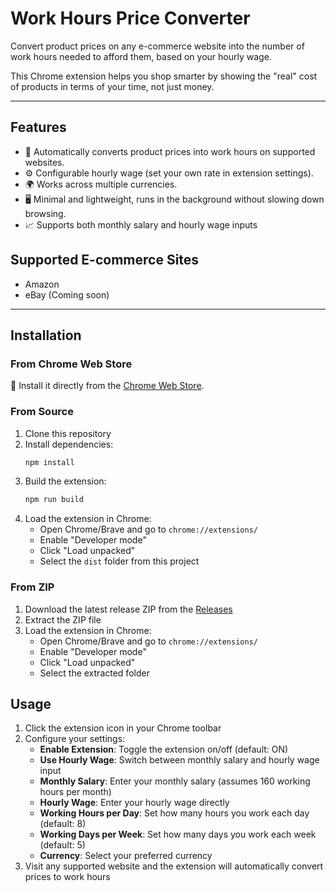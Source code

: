 # Work Hours Price Converter

Convert product prices on any e-commerce website into the number of work hours needed to afford them, based on your hourly wage.

This Chrome extension helps you shop smarter by showing the "real" cost of products in terms of your time, not just money.

---

## Features
- 🔄 Automatically converts product prices into work hours on supported websites.
- ⚙️ Configurable hourly wage (set your own rate in extension settings).
- 🌍 Works across multiple currencies.
- 🖥 Minimal and lightweight, runs in the background without slowing down browsing.
- 📈 Supports both monthly salary and hourly wage inputs


## Supported E-commerce Sites
- Amazon
- eBay (Coming soon)

---

## Installation

### From Chrome Web Store
🚀 Install it directly from the [Chrome Web Store](https://chromewebstore.google.com/detail/bnaieecnemgogcobmbnminmkbleoabfi).

### From Source

1. Clone this repository
2. Install dependencies:
   ```bash
   npm install
   ```
3. Build the extension:
   ```bash
   npm run build
   ```
4. Load the extension in Chrome:
   - Open Chrome/Brave and go to `chrome://extensions/`
   - Enable "Developer mode"
   - Click "Load unpacked"
   - Select the `dist` folder from this project

### From ZIP
1. Download the latest release ZIP from the [Releases](https://github.com/dandpz/work-hours-price-converter/releases)
2. Extract the ZIP file
3. Load the extension in Chrome:
   - Open Chrome/Brave and go to `chrome://extensions/`
   - Enable "Developer mode"
   - Click "Load unpacked"
   - Select the extracted folder


## Usage

1. Click the extension icon in your Chrome toolbar
2. Configure your settings:
   - **Enable Extension**: Toggle the extension on/off (default: ON)
   - **Use Hourly Wage**: Switch between monthly salary and hourly wage input
   - **Monthly Salary**: Enter your monthly salary (assumes 160 working hours per month)
   - **Hourly Wage**: Enter your hourly wage directly
   - **Working Hours per Day**: Set how many hours you work each day (default: 8)
   - **Working Days per Week**: Set how many days you work each week (default: 5)
   - **Currency**: Select your preferred currency
3. Visit any supported website and the extension will automatically convert prices to work hours
